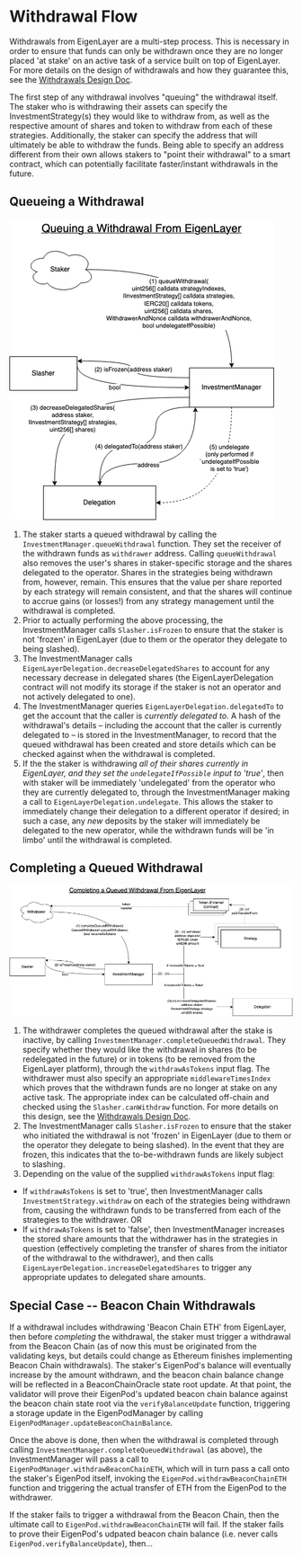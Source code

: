 
# Withdrawal Flow

Withdrawals from EigenLayer are a multi-step process. This is necessary in order to ensure that funds can only be withdrawn once they are no longer placed 'at stake' on an active task of a service built on top of EigenLayer. For more details on the design of withdrawals and how they guarantee this, see the [Withdrawals Design Doc](./Guaranteed-stake-updates.md).

The first step of any withdrawal involves "queuing" the withdrawal itself. The staker who is withdrawing their assets can specify the InvestmentStrategy(s) they would like to withdraw from, as well as the respective amount of shares and token to withdraw from each of these strategies. Additionally, the staker can specify the address that will ultimately be able to withdraw the funds. Being able to specify an address different from their own allows stakers to "point their withdrawal" to a smart contract, which can potentially facilitate faster/instant withdrawals in the future.

## Queueing a Withdrawal

![Queuing a Withdrawal](images/EL_queuing_a_withdrawal.png?raw=true "Queuing a Withdrawal")

1. The staker starts a queued withdrawal by calling the `InvestmentManager.queueWithdrawal` function.  They set the receiver of the withdrawn funds as `withdrawer` address. Calling `queueWithdrawal` also removes the user's shares in staker-specific storage and the shares delegated to the operator. Shares in the strategies being withdrawn from, however, remain.  This ensures that the value per share reported by each strategy will remain consistent, and that the shares will continue to accrue gains (or losses!) from any strategy management until the withdrawal is completed.
2. Prior to actually performing the above processing, the InvestmentManager calls `Slasher.isFrozen` to ensure that the staker is not 'frozen' in EigenLayer (due to them or the operator they delegate to being slashed).
3. The InvestmentManager calls `EigenLayerDelegation.decreaseDelegatedShares` to account for any necessary decrease in delegated shares (the EigenLayerDelegation contract will not modify its storage if the staker is not an operator and not actively delegated to one).
4. The InvestmentManager queries `EigenLayerDelegation.delegatedTo` to get the account that the caller is *currently delegated to*. A hash of the withdrawal's details – including the account that the caller is currently delegated to – is stored in the InvestmentManager, to record that the queued withdrawal has been created and store details which can be checked against when the withdrawal is completed.
5. If the the staker is withdrawing *all of their shares currently in EigenLayer, and they set the `undelegateIfPossible` input to 'true'*, then with staker will be immediately 'undelegated' from the operator who they are currently delegated to, through the InvestmentManager making a call to `EigenLayerDelegation.undelegate`. This allows the staker to immediately change their delegation to a different operator if desired; in such a case, any *new* deposits by the staker will immediately be delegated to the new operator, while the withdrawn funds will be 'in limbo' until the withdrawal is completed.

## Completing a Queued Withdrawal

![Completing a Queued Withdrawal](images/EL_completing_queued_withdrawal.png?raw=true "Completing a Queued Withdrawal")

1. The withdrawer completes the queued withdrawal after the stake is inactive, by calling `InvestmentManager.completeQueuedWithdrawal`. They specify whether they would like the withdrawal in shares (to be redelegated in the future) or in tokens (to be removed from the EigenLayer platform), through the `withdrawAsTokens` input flag. The withdrawer must also specify an appropriate `middlewareTimesIndex` which proves that the withdrawn funds are no longer at stake on any active task. The appropriate index can be calculated off-chain and checked using the `Slasher.canWithdraw` function. For more details on this design, see the [Withdrawals Design Doc](./Guaranteed-stake-updates.md).
2. The InvestmentManager calls `Slasher.isFrozen` to ensure that the staker who initiated the withdrawal is not 'frozen' in EigenLayer (due to them or the operator they delegate to being slashed). In the event that they are frozen, this indicates that the to-be-withdrawn funds are likely subject to slashing.
3. Depending on the value of the supplied `withdrawAsTokens` input flag:
* If `withdrawAsTokens` is set to 'true', then InvestmentManager calls `InvestmentStrategy.withdraw` on each of the strategies being withdrawn from, causing the withdrawn funds to be transferred from each of the strategies to the withdrawer.
OR
* If `withdrawAsTokens` is set to 'false', then InvestmentManager increases the stored share amounts that the withdrawer has in the strategies in question (effectively completing the transfer of shares from the initiator of the withdrawal to the withdrawer), and then calls `EigenLayerDelegation.increaseDelegatedShares` to trigger any appropriate updates to delegated share amounts.

## Special Case -- Beacon Chain Withdrawals

If a withdrawal includes withdrawing 'Beacon Chain ETH' from EigenLayer, then before *completing* the withdrawal, the staker must trigger a withdrawal from the Beacon Chain (as of now this must be originated from the validating keys, but details could change as Ethereum finishes implementing Beacon Chain withdrawals).
The staker's EigenPod's balance will eventually increase by the amount withdrawn, and the beacon chain balance change will be reflected in a BeaconChainOracle state root update.
At that point, the validator will prove their EigenPod's updated beacon chain balance against the beacon chain state root via the `verifyBalanceUpdate` function, triggering a storage update in the EigenPodManager by calling `EigenPodManager.updateBeaconChainBalance`. 

Once the above is done, then when the withdrawal is completed through calling `InvestmentManager.completeQueuedWithdrawal` (as above), the InvestmentManager will pass a call to `EigenPodManager.withdrawBeaconChainETH`, which will in turn pass a call onto the staker's EigenPod itself, invoking the `EigenPod.withdrawBeaconChainETH` function and triggering the actual transfer of ETH from the EigenPod to the withdrawer.

If the staker fails to trigger a withdrawal from the Beacon Chain, then the ultimate call to `EigenPod.withdrawBeaconChainETH` will fail. If the staker fails to prove their EigenPod's udpated beacon chain balance (i.e. never calls `EigenPod.verifyBalanceUpdate`), then...
<!-- TODO: @gpsanant to review and fill out any missing details -->



